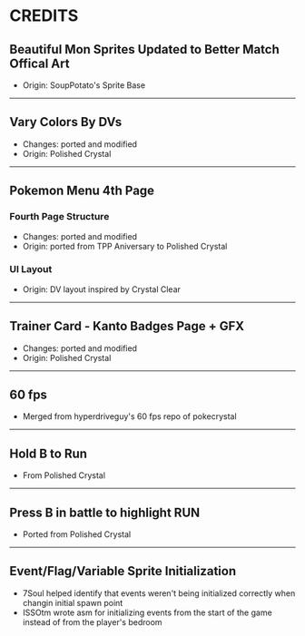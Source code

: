 # CREDITS

## Beautiful Mon Sprites Updated to Better Match Offical Art

- Origin: SoupPotato's Sprite Base

---

## Vary Colors By DVs

- Changes: ported and modified
- Origin: Polished Crystal

---

## Pokemon Menu 4th Page

### Fourth Page Structure

- Changes: ported and modified
- Origin: ported from TPP Aniversary to Polished Crystal

### UI Layout

- Origin: DV layout inspired by Crystal Clear

---

## Trainer Card - Kanto Badges Page + GFX

- Changes: ported and modified
- Origin: Polished Crystal

---

## 60 fps

- Merged from hyperdriveguy's 60 fps repo of pokecrystal

---

## Hold B to Run

- From Polished Crystal

---

## Press B in battle to highlight RUN

- Ported from Polished Crystal

---

## Event/Flag/Variable Sprite Initialization

- 7Soul helped identify that events weren't being initialized correctly when changin initial spawn point
- ISSOtm wrote asm for initializing events from the start of the game instead of from the player's bedroom
